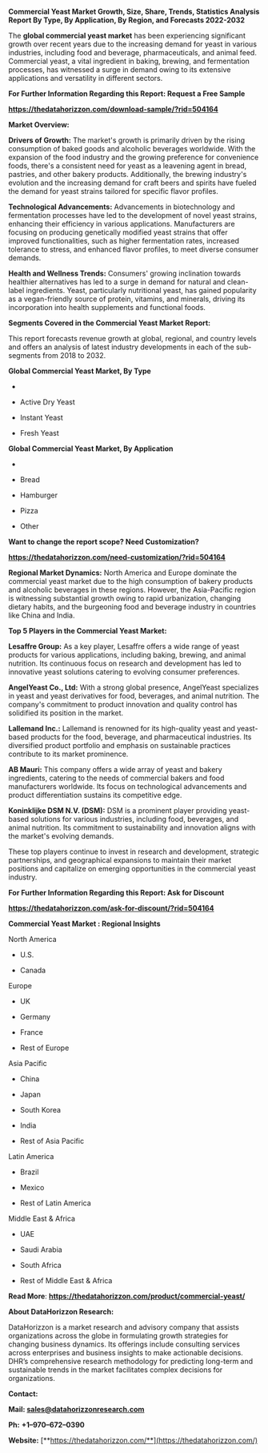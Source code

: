 **Commercial Yeast Market Growth, Size, Share, Trends, Statistics
Analysis Report By Type, By Application, By Region, and Forecasts
2022-2032**

The **global commercial yeast market** has been experiencing significant
growth over recent years due to the increasing demand for yeast in
various industries, including food and beverage, pharmaceuticals, and
animal feed. Commercial yeast, a vital ingredient in baking, brewing,
and fermentation processes, has witnessed a surge in demand owing to its
extensive applications and versatility in different sectors.

**For Further Information Regarding this Report: Request a Free Sample**

**<https://thedatahorizzon.com/download-sample/?rid=504164>**

**Market Overview:**

**Drivers of Growth:** The market's growth is primarily driven by the
rising consumption of baked goods and alcoholic beverages worldwide.
With the expansion of the food industry and the growing preference for
convenience foods, there's a consistent need for yeast as a leavening
agent in bread, pastries, and other bakery products. Additionally, the
brewing industry's evolution and the increasing demand for craft beers
and spirits have fueled the demand for yeast strains tailored for
specific flavor profiles.

**Technological Advancements:** Advancements in biotechnology and
fermentation processes have led to the development of novel yeast
strains, enhancing their efficiency in various applications.
Manufacturers are focusing on producing genetically modified yeast
strains that offer improved functionalities, such as higher fermentation
rates, increased tolerance to stress, and enhanced flavor profiles, to
meet diverse consumer demands.

**Health and Wellness Trends:** Consumers' growing inclination towards
healthier alternatives has led to a surge in demand for natural and
clean-label ingredients. Yeast, particularly nutritional yeast, has
gained popularity as a vegan-friendly source of protein, vitamins, and
minerals, driving its incorporation into health supplements and
functional foods.

**Segments Covered in the Commercial Yeast Market Report:**

This report forecasts revenue growth at global, regional, and country
levels and offers an analysis of latest industry developments in each of
the sub-segments from 2018 to 2032.

**Global Commercial Yeast Market, By Type**

-   

-   Active Dry Yeast

-   Instant Yeast

-   Fresh Yeast

**Global Commercial Yeast Market, By Application**

-   

-   Bread

-   Hamburger

-   Pizza

-   Other

**Want to change the report scope? Need Customization?**

**<https://thedatahorizzon.com/need-customization/?rid=504164>**

**Regional Market Dynamics:** North America and Europe dominate the
commercial yeast market due to the high consumption of bakery products
and alcoholic beverages in these regions. However, the Asia-Pacific
region is witnessing substantial growth owing to rapid urbanization,
changing dietary habits, and the burgeoning food and beverage industry
in countries like China and India.

**Top 5 Players in the Commercial Yeast Market:**

**Lesaffre Group:** As a key player, Lesaffre offers a wide range of
yeast products for various applications, including baking, brewing, and
animal nutrition. Its continuous focus on research and development has
led to innovative yeast solutions catering to evolving consumer
preferences.

**AngelYeast Co., Ltd:** With a strong global presence, AngelYeast
specializes in yeast and yeast derivatives for food, beverages, and
animal nutrition. The company's commitment to product innovation and
quality control has solidified its position in the market.

**Lallemand Inc.:** Lallemand is renowned for its high-quality yeast and
yeast-based products for the food, beverage, and pharmaceutical
industries. Its diversified product portfolio and emphasis on
sustainable practices contribute to its market prominence.

**AB Mauri:** This company offers a wide array of yeast and bakery
ingredients, catering to the needs of commercial bakers and food
manufacturers worldwide. Its focus on technological advancements and
product differentiation sustains its competitive edge.

**Koninklijke DSM N.V. (DSM):** DSM is a prominent player providing
yeast-based solutions for various industries, including food, beverages,
and animal nutrition. Its commitment to sustainability and innovation
aligns with the market's evolving demands.

These top players continue to invest in research and development,
strategic partnerships, and geographical expansions to maintain their
market positions and capitalize on emerging opportunities in the
commercial yeast industry.

**For Further Information Regarding this Report: Ask for Discount**

**<https://thedatahorizzon.com/ask-for-discount/?rid=504164>**

**Commercial Yeast Market : Regional Insights**

North America

-   U.S.

-   Canada

Europe

-   UK

-   Germany

-   France

-   Rest of Europe

Asia Pacific

-   China

-   Japan

-   South Korea

-   India

-   Rest of Asia Pacific

Latin America

-   Brazil

-   Mexico

-   Rest of Latin America

Middle East & Africa

-   UAE

-   Saudi Arabia

-   South Africa

-   Rest of Middle East & Africa

**Read More**:
**<https://thedatahorizzon.com/product/commercial-yeast/>**

**About DataHorizzon Research:**

DataHorizzon is a market research and advisory company that assists
organizations across the globe in formulating growth strategies for
changing business dynamics. Its offerings include consulting services
across enterprises and business insights to make actionable decisions.
DHR’s comprehensive research methodology for predicting long-term and
sustainable trends in the market facilitates complex decisions for
organizations.

**Contact:**

**Mail: <sales@datahorizzonresearch.com>**

**Ph:** **+1–970–672–0390**

**Website:**
[**https://thedatahorizzon.com/**](https://thedatahorizzon.com/)
